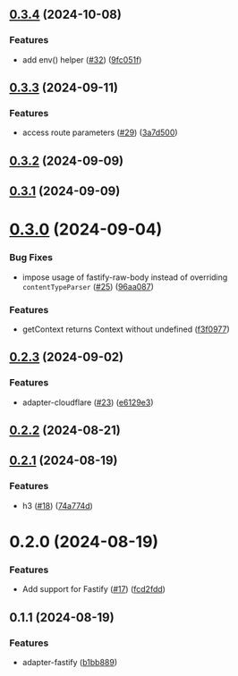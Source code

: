## [0.3.4](https://github.com/magne4000/universal-handler/compare/@universal-middleware/fastify@0.3.3...@universal-middleware/fastify@0.3.4) (2024-10-08)


### Features

* add env() helper ([#32](https://github.com/magne4000/universal-handler/issues/32)) ([9fc051f](https://github.com/magne4000/universal-handler/commit/9fc051f6423aac20a5a3c676893c88f9813a3069))



## [0.3.3](https://github.com/magne4000/universal-handler/compare/@universal-middleware/fastify@0.3.2...@universal-middleware/fastify@0.3.3) (2024-09-11)


### Features

* access route parameters ([#29](https://github.com/magne4000/universal-handler/issues/29)) ([3a7d500](https://github.com/magne4000/universal-handler/commit/3a7d500abe579f1d2387de038a7a437091be9e0d))



## [0.3.2](https://github.com/magne4000/universal-handler/compare/@universal-middleware/fastify@0.3.1...@universal-middleware/fastify@0.3.2) (2024-09-09)



## [0.3.1](https://github.com/magne4000/universal-handler/compare/@universal-middleware/fastify@0.3.0...@universal-middleware/fastify@0.3.1) (2024-09-09)



# [0.3.0](https://github.com/magne4000/universal-handler/compare/@universal-middleware/fastify@0.2.3...@universal-middleware/fastify@0.3.0) (2024-09-04)


### Bug Fixes

* impose usage of fastify-raw-body instead of overriding `contentTypeParser` ([#25](https://github.com/magne4000/universal-handler/issues/25)) ([96aa087](https://github.com/magne4000/universal-handler/commit/96aa087d0dd3c6f384524475bda0613cfc101aaa))


### Features

* getContext returns Context without undefined ([f3f0977](https://github.com/magne4000/universal-handler/commit/f3f0977781da43131ad6b60bc63a25d913d8758c))



## [0.2.3](https://github.com/magne4000/universal-handler/compare/@universal-middleware/fastify@0.2.2...@universal-middleware/fastify@0.2.3) (2024-09-02)


### Features

* adapter-cloudflare ([#23](https://github.com/magne4000/universal-handler/issues/23)) ([e6129e3](https://github.com/magne4000/universal-handler/commit/e6129e35bce87af34d45ed361140fb69ed822ffa))



## [0.2.2](https://github.com/magne4000/universal-handler/compare/@universal-middleware/fastify@0.2.1...@universal-middleware/fastify@0.2.2) (2024-08-21)



## [0.2.1](https://github.com/magne4000/universal-handler/compare/@universal-middleware/fastify@0.2.0...@universal-middleware/fastify@0.2.1) (2024-08-19)


### Features

* h3 ([#18](https://github.com/magne4000/universal-handler/issues/18)) ([74a774d](https://github.com/magne4000/universal-handler/commit/74a774deaf56e60ee6be13d2e78f132bdcbe7b9c))



# 0.2.0 (2024-08-19)


### Features

* Add support for Fastify ([#17](https://github.com/magne4000/universal-handler/issues/17)) ([fcd2fdd](https://github.com/magne4000/universal-handler/commit/fcd2fdd14f04022621f997d6655442dc77a4d9b0))



## 0.1.1 (2024-08-19)


### Features

* adapter-fastify ([b1bb889](https://github.com/magne4000/universal-handler/commit/b1bb8897a0a4bebee14336356b1bb12dd3ba9d60))



